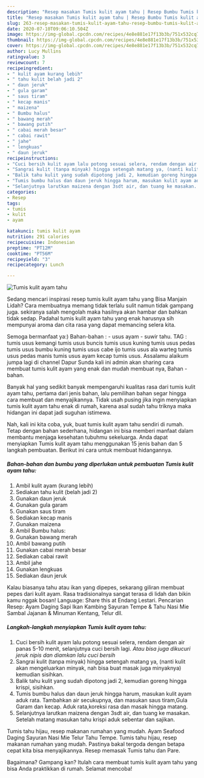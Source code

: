 ```yaml
---
description: "Resep masakan Tumis kulit ayam tahu | Resep Bumbu Tumis kulit ayam tahu Yang Sempurna"
title: "Resep masakan Tumis kulit ayam tahu | Resep Bumbu Tumis kulit ayam tahu Yang Sempurna"
slug: 263-resep-masakan-tumis-kulit-ayam-tahu-resep-bumbu-tumis-kulit-ayam-tahu-yang-sempurna
date: 2020-07-10T09:06:10.504Z
image: https://img-global.cpcdn.com/recipes/4e8e881e17f13b3b/751x532cq70/tumis-kulit-ayam-tahu-foto-resep-utama.jpg
thumbnail: https://img-global.cpcdn.com/recipes/4e8e881e17f13b3b/751x532cq70/tumis-kulit-ayam-tahu-foto-resep-utama.jpg
cover: https://img-global.cpcdn.com/recipes/4e8e881e17f13b3b/751x532cq70/tumis-kulit-ayam-tahu-foto-resep-utama.jpg
author: Lucy Mullins
ratingvalue: 3
reviewcount: 7
recipeingredient:
- " kulit ayam kurang lebih"
- " tahu kulit belah jadi 2"
- " daun jeruk"
- " gula garam"
- " saus tiram"
- " kecap manis"
- " maizena"
- " Bumbu halus"
- " bawang merah"
- " bawang putih"
- " cabai merah besar"
- " cabai rawit"
- " jahe"
- " lengkuas"
- " daun jeruk"
recipeinstructions:
- "Cuci bersih kulit ayam lalu potong sesuai selera, rendam dengan air panas 5-10 menit, selanjutnya cuci bersih lagi. *Atau bisa juga dikucuri jeruk nipis dan diamkan lalu cuci bersih*"
- "Sangrai kulit (tanpa minyak) hingga setengah matang ya, (nanti kulit akan mengeluarkan minyak, nah bisa buat masak juga minyaknya) kemudian sisihkan."
- "Balik tahu kulit yang sudah dipotong jadi 2, kemudian goreng hingga krispi, sisihkan."
- "Tumis bumbu halus dan daun jeruk hingga harum, masukan kulit ayam aduk rata. Tambahkan air secukupnya, dan masukan saus tiram,Gula Garam dan kecap. Aduk rata,koreksi rasa dan masak hingga matang."
- "Selanjutnya larutkan maizena dengan 3sdt air, dan tuang ke masakan. Setelah matang masukan tahu krispi aduk sebentar dan sajikan."
categories:
- Resep
tags:
- tumis
- kulit
- ayam

katakunci: tumis kulit ayam 
nutrition: 291 calories
recipecuisine: Indonesian
preptime: "PT12M"
cooktime: "PT56M"
recipeyield: "3"
recipecategory: Lunch

---
```



![Tumis kulit ayam tahu](https://img-global.cpcdn.com/recipes/4e8e881e17f13b3b/751x532cq70/tumis-kulit-ayam-tahu-foto-resep-utama.jpg)

Sedang mencari inspirasi resep tumis kulit ayam tahu yang Bisa Manjain Lidah? Cara membuatnya memang tidak terlalu sulit namun tidak gampang juga. sekiranya salah mengolah maka hasilnya akan hambar dan bahkan tidak sedap. Padahal tumis kulit ayam tahu yang enak harusnya sih mempunyai aroma dan cita rasa yang dapat memancing selera kita.

Semoga bermanfaat ya:) Bahan-bahan : - usus ayam - suwir tahu. TAG : tumis usus kemangi tumis usus buncis tumis usus kuning tumis usus pedas tumis usus bumbu kuning tumis usus cabe ijo tumis usus ala warteg tumis usus pedas manis tumis usus ayam kecap tumis usus. Assalamu alaikum jumpa lagi di channel Dapur Sunda kali ini admin akan sharing cara membuat tumis kulit ayam yang enak dan mudah membuat nya, Bahan - bahan.

Banyak hal yang sedikit banyak mempengaruhi kualitas rasa dari tumis kulit ayam tahu, pertama dari jenis bahan, lalu pemilihan bahan segar hingga cara membuat dan menyajikannya. Tidak usah pusing jika ingin menyiapkan tumis kulit ayam tahu enak di rumah, karena asal sudah tahu triknya maka hidangan ini dapat jadi suguhan istimewa.


Nah, kali ini kita coba, yuk, buat tumis kulit ayam tahu sendiri di rumah. Tetap dengan bahan sederhana, hidangan ini bisa memberi manfaat dalam membantu menjaga kesehatan tubuhmu sekeluarga. Anda dapat menyiapkan Tumis kulit ayam tahu menggunakan 15 jenis bahan dan 5 langkah pembuatan. Berikut ini cara untuk membuat hidangannya.

<!--inarticleads1-->

##### Bahan-bahan dan bumbu yang diperlukan untuk pembuatan Tumis kulit ayam tahu:

1. Ambil  kulit ayam (kurang lebih)
1. Sediakan  tahu kulit (belah jadi 2)
1. Gunakan  daun jeruk
1. Gunakan  gula garam
1. Gunakan  saus tiram
1. Sediakan  kecap manis
1. Gunakan  maizena
1. Ambil  Bumbu halus:
1. Gunakan  bawang merah
1. Ambil  bawang putih
1. Gunakan  cabai merah besar
1. Sediakan  cabai rawit
1. Ambil  jahe
1. Gunakan  lengkuas
1. Sediakan  daun jeruk


Kalau biasanya tahu atau ikan yang dipepes, sekarang giliran membuat pepes dari kulit ayam. Rasa tradisionalnya sangat terasa di lidah dan bikin kamu nggak bosan! Language: Share this at Endang Lestari. Pencarian Resep: Ayam Daging Sapi Ikan Kambing Sayuran Tempe &amp; Tahu Nasi Mie Sambal Jajanan &amp; Minuman Kentang, Telur dll. 

<!--inarticleads2-->

##### Langkah-langkah menyiapkan Tumis kulit ayam tahu:

1. Cuci bersih kulit ayam lalu potong sesuai selera, rendam dengan air panas 5-10 menit, selanjutnya cuci bersih lagi. *Atau bisa juga dikucuri jeruk nipis dan diamkan lalu cuci bersih*
1. Sangrai kulit (tanpa minyak) hingga setengah matang ya, (nanti kulit akan mengeluarkan minyak, nah bisa buat masak juga minyaknya) kemudian sisihkan.
1. Balik tahu kulit yang sudah dipotong jadi 2, kemudian goreng hingga krispi, sisihkan.
1. Tumis bumbu halus dan daun jeruk hingga harum, masukan kulit ayam aduk rata. Tambahkan air secukupnya, dan masukan saus tiram,Gula Garam dan kecap. Aduk rata,koreksi rasa dan masak hingga matang.
1. Selanjutnya larutkan maizena dengan 3sdt air, dan tuang ke masakan. Setelah matang masukan tahu krispi aduk sebentar dan sajikan.


Tumis tahu hijau, resep makanan rumahan yang mudah. Ayam Seafood Daging Sayuran Nasi Mie Telur Tahu Tempe. Tumis tahu hijau, resep makanan rumahan yang mudah. Pastinya bakal tergoda dengan betapa cepat kita bisa menyajikannya. Resep memasak Tumis tahu dan Pare. 

Bagaimana? Gampang kan? Itulah cara membuat tumis kulit ayam tahu yang bisa Anda praktikkan di rumah. Selamat mencoba!
